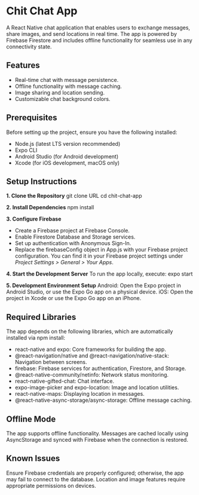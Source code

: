 # Chit Chat App

A React Native chat application that enables users to exchange messages, share images, and send locations in real time. The app is powered by Firebase Firestore and includes offline functionality for seamless use in any connectivity state.

## Features
- Real-time chat with message persistence.
- Offline functionality with message caching.
- Image sharing and location sending.
- Customizable chat background colors.

## Prerequisites
Before setting up the project, ensure you have the following installed:

- Node.js (latest LTS version recommended)
- Expo CLI
- Android Studio (for Android development)
- Xcode (for iOS development, macOS only)

## Setup Instructions
**1. Clone the Repository**
git clone URL
cd chit-chat-app

**2. Install Dependencies**
npm install

**3. Configure Firebase**
- Create a Firebase project at Firebase Console.
- Enable Firestore Database and Storage services.
- Set up authentication with Anonymous Sign-In.
- Replace the firebaseConfig object in App.js with your Firebase project configuration. You can find it in your Firebase project settings under *Project Settings > General > Your Apps*.

**4. Start the Development Server**
To run the app locally, execute:
expo start

**5. Development Environment Setup**
Android: Open the Expo project in Android Studio, or use the Expo Go app on a physical device.
iOS: Open the project in Xcode or use the Expo Go app on an iPhone.

## Required Libraries
The app depends on the following libraries, which are automatically installed via npm install:

- react-native and expo: Core frameworks for building the app.
- @react-navigation/native and @react-navigation/native-stack: Navigation between screens.
- firebase: Firebase services for authentication, Firestore, and Storage.
- @react-native-community/netinfo: Network status monitoring.
- react-native-gifted-chat: Chat interface.
- expo-image-picker and expo-location: Image and location utilities.
- react-native-maps: Displaying location in messages.
- @react-native-async-storage/async-storage: Offline message caching.

## Offline Mode
The app supports offline functionality. Messages are cached locally using AsyncStorage and synced with Firebase when the connection is restored.

## Known Issues
Ensure Firebase credentials are properly configured; otherwise, the app may fail to connect to the database.
Location and image features require appropriate permissions on devices.

